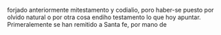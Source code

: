 forjado anteriormente mitestamento y codialio, poro haber-se puesto por olvido natural o por otra cosa endiho testamento lo que hoy apuntar. Primeralemente se han remitido a Santa fe, por mano de